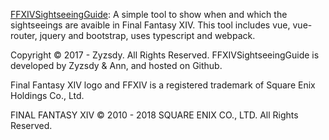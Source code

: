 [FFXIVSightseeingGuide](https://zyzsdy.github.io/FFXIVSightseeingGuide/#/): A simple tool to show when and which the sightseeings are avaible in Final Fantasy XIV. This tool includes vue, vue-router, jquery and bootstrap, uses typescript and webpack.

Copyright © 2017 - Zyzsdy. All Rights Reserved. FFXIVSightseeingGuide is developed by Zyzsdy & Ann, and hosted on Github. 

Final Fantasy XIV logo and FFXIV is a registered trademark of Square Enix Holdings Co., Ltd.

FINAL FANTASY XIV © 2010 - 2018 SQUARE ENIX CO., LTD. All Rights Reserved.
